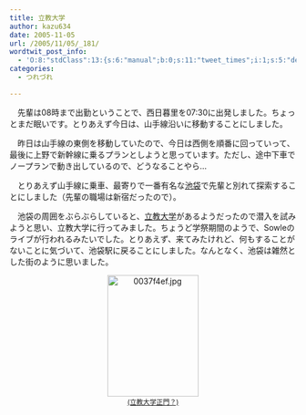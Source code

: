 ```yaml
---
title: 立教大学
author: kazu634
date: 2005-11-05
url: /2005/11/05/_181/
wordtwit_post_info:
  - 'O:8:"stdClass":13:{s:6:"manual";b:0;s:11:"tweet_times";i:1;s:5:"delay";i:0;s:7:"enabled";i:1;s:10:"separation";s:2:"60";s:7:"version";s:3:"3.7";s:14:"tweet_template";b:0;s:6:"status";i:2;s:6:"result";a:0:{}s:13:"tweet_counter";i:2;s:13:"tweet_log_ids";a:1:{i:0;i:2155;}s:9:"hash_tags";a:0:{}s:8:"accounts";a:1:{i:0;s:7:"kazu634";}}'
categories:
  - つれづれ

---
```

<div class="section">
<p>
    　先輩は08時まで出勤ということで、西日暮里を07:30に出発しました。ちょっとまだ眠いです。とりあえず今日は、山手線沿いに移動することにしました。
</p></p> 
  
<p>
    　昨日は山手線の東側を移動していたので、今日は西側を順番に回っていって、最後に上野で新幹線に乗るプランとしようと思っています。ただし、途中下車でノープランで動き出しているので、どうなることやら…
</p></p> 
  
<p>
    　とりあえず山手線に乗車、最寄りで一番有名な<a href="http://map.yahoo.co.jp/pl?nl=35.43.42.807&el=139.42.41.202&la=1&fi=1&skey=%c3%d3%c2%de%b1%d8&sc=1" onclick="__gaTracker('send', 'event', 'outbound-article', 'http://map.yahoo.co.jp/pl?nl=35.43.42.807&el=139.42.41.202&la=1&fi=1&skey=%c3%d3%c2%de%b1%d8&sc=1', '池袋');" target="blank">池袋</a>で先輩と別れて探索することにしました（先輩の職場は新宿だったので）。
</p></p> 
  
<p>
    　池袋の周囲をぶらぶらしていると、<a href="http://map.yahoo.co.jp/pl?nl=35.43.37.366&el=139.42.25.934&la=1&fi=1&skey=%ce%a9%b6%b5%c2%e7%b3%d8&sc=3" onclick="__gaTracker('send', 'event', 'outbound-article', 'http://map.yahoo.co.jp/pl?nl=35.43.37.366&el=139.42.25.934&la=1&fi=1&skey=%ce%a9%b6%b5%c2%e7%b3%d8&sc=3', '立教大学');" target="blank">立教大学</a>があるようだったので潜入を試みようと思い、立教大学に行ってみました。ちょうど学祭期間のようで、Sowleのライブが行われるみたいでした。とりあえず、来てみたけれど、何もすることがないことに気づいて、池袋駅に戻ることにしました。なんとなく、池袋は雑然とした街のように思いました。
</p>
  
<p>
<center>
<a href="http://image.blog.livedoor.jp/simoom634/imgs/0/0/0037f4ef.jpg" onclick="__gaTracker('send', 'event', 'outbound-article', 'http://image.blog.livedoor.jp/simoom634/imgs/0/0/0037f4ef.jpg', '(立教大学正門？)');" target="_blank"><img width="160" alt="0037f4ef.jpg" src="http://image.blog.livedoor.jp/simoom634/imgs/0/0/0037f4ef-s.jpg" class="pict" height="213" border="0" /><br /><small>(立教大学正門？)</small></a>
</center>
</p>
</div>
